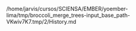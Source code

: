 /home/jarvis/cursos/SCIENSA/EMBER/yoember-lima/tmp/broccoli_merge_trees-input_base_path-VKwiv7K7.tmp/2/History.md